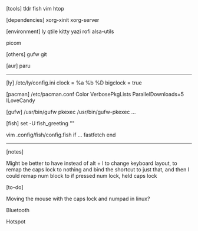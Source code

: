 [tools]
tldr
fish
vim
htop

[dependencies]
xorg-xinit
xorg-server

[environment]
ly
qtile
kitty
yazi
rofi
alsa-utils

picom

[others]
gufw
git

[aur]
paru

---

[ly]
/etc/ly/config.ini
clock = %a %b %D
bigclock = true

[pacman]
/etc/pacman.conf
Color
VerbosePkgLists
ParallelDownloads=5
ILoveCandy

[gufw]
/usr/bin/gufw
pkexec /usr/bin/gufw-pkexec ...

[fish]
set -U fish_greeting ""

vim .config/fish/config.fish
if ...
	fastfetch
end

---

[notes]

Might be better to have instead of alt + l to change keyboard layout, to remap the caps lock to nothing and bind the shortcut to just that,
and then I could remap num block to if pressed num lock, held caps lock

[to-do]

Moving the mouse with the caps lock and numpad in linux?

Bluetooth

Hotspot

